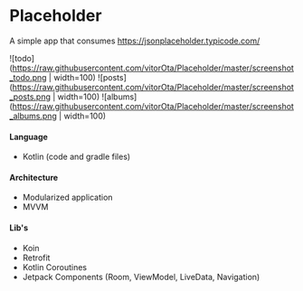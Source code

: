 # Placeholder
A simple app that consumes https://jsonplaceholder.typicode.com/

![todo](https://raw.githubusercontent.com/vitorOta/Placeholder/master/screenshot_todo.png | width=100)
![posts](https://raw.githubusercontent.com/vitorOta/Placeholder/master/screenshot_posts.png | width=100)
![albums](https://raw.githubusercontent.com/vitorOta/Placeholder/master/screenshot_albums.png | width=100)

#### Language
- Kotlin (code and gradle files)

#### Architecture
- Modularized application
- MVVM

#### Lib's
- Koin
- Retrofit
- Kotlin Coroutines
- Jetpack Components (Room, ViewModel, LiveData, Navigation)
